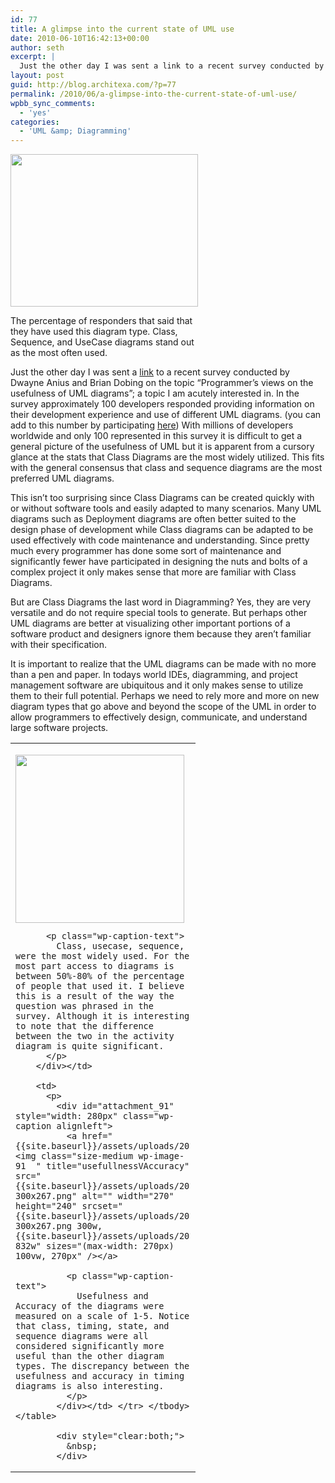 ```yaml
---
id: 77
title: A glimpse into the current state of UML use
date: 2010-06-10T16:42:13+00:00
author: seth
excerpt: |
  Just the other day I was sent a link to a recent survey conducted by Dwayne Anius and Brian Dobing on the topic "Programmer's views on the usefulness of UML diagrams"; a topic I am acutely interested in. In the survey approximately 100 developers responded providing information on their development experience and use of different UML diagrams.
layout: post
guid: http://blog.architexa.com/?p=77
permalink: /2010/06/a-glimpse-into-the-current-state-of-uml-use/
wpbb_sync_comments:
  - 'yes'
categories:
  - 'UML &amp; Diagramming'
---
```

<!--S-ButtonZ 1.1.5 Start-->

<div style="float: left; width: 42px; padding-right: 10px; margin: 0 -52px 0 0; position: relative; left: -62px; top: 8px">
</div>

<!--S-ButtonZ 1.1.5 End-->

<div id="attachment_88" style="width: 310px" class="wp-caption alignright">
  <a href="{{site.baseurl}}/assets/uploads/2010/06/UMLUsed.png"><img class="size-medium wp-image-88" title="UML Diagram Type Used" src="{{site.baseurl}}/assets/uploads/2010/06/UMLUsed-300x244.png" alt="" width="300" height="244" srcset="{{site.baseurl}}/assets/uploads/2010/06/UMLUsed-300x244.png 300w, {{site.baseurl}}/assets/uploads/2010/06/UMLUsed.png 832w" sizes="(max-width: 300px) 100vw, 300px" /></a>
  
  <p class="wp-caption-text">
    The percentage of responders that said that they have used this diagram type. Class, Sequence, and UseCase diagrams stand out as the most often used.
  </p>
</div>

Just the other day I was sent a [link](http://groups.google.com/group/javaposse/browse_thread/thread/3deb9eddf5482f97?pli=1) to a recent survey conducted by Dwayne Anius and Brian Dobing on the topic &#8220;Programmer&#8217;s views on the usefulness of UML diagrams&#8221;; a topic I am acutely interested in. In the survey approximately 100 developers responded providing information on their development experience and use of different UML diagrams. (you can add to this number by participating [here](http://www.google.com/url?sa=D&q=http://www.surveymonkey.com/s/uml&usg=AFQjCNEdc326vaFQodXYSN9owkWFOzwsUQ)) With millions of developers worldwide and only 100 represented in this survey it is difficult to get a general picture of the usefulness of UML but it is apparent from a cursory glance at the stats that Class Diagrams are the most widely utilized. This fits with the general consensus that class and sequence diagrams are the most preferred UML diagrams.

<!--more-->

This isn&#8217;t too surprising since Class Diagrams can be created quickly with or without software tools and easily adapted to many scenarios. Many UML diagrams such as Deployment diagrams are often better suited to the design phase of development while Class diagrams can be adapted to be used effectively with code maintenance and understanding. Since pretty much every programmer has done some sort of maintenance and significantly fewer have participated in designing the nuts and bolts of a complex project it only makes sense that more are familiar with Class Diagrams.

But are Class Diagrams the last word in Diagramming? Yes, they are very versatile and do not require special tools to generate. But perhaps other UML diagrams are better at visualizing other important portions of a software product and designers ignore them because they aren&#8217;t familiar with their specification.

It is important to realize that the UML diagrams can be made with no more than a pen and paper. In todays world IDEs, diagramming, and project management software are ubiquitous and it only makes sense to utilize them to their full potential. Perhaps we need to rely more and more on new diagram types that go above and beyond the scope of the UML in order to allow programmers to effectively design, communicate, and understand large software projects.

<table>
  <tr valign="top">
    <td>
      <p>
        <div id="attachment_90" style="width: 280px" class="wp-caption alignleft">
          <a href="{{site.baseurl}}/assets/uploads/2010/06/usedVaccess.png"><img class="size-medium wp-image-90  " title="usedVaccess" src="{{site.baseurl}}/assets/uploads/2010/06/usedVaccess-300x299.png" alt="" width="270" height="269" srcset="{{site.baseurl}}/assets/uploads/2010/06/usedVaccess-300x299.png 300w, {{site.baseurl}}/assets/uploads/2010/06/usedVaccess-150x150.png 150w, {{site.baseurl}}/assets/uploads/2010/06/usedVaccess.png 832w" sizes="(max-width: 270px) 100vw, 270px" /></a>
          
          <p class="wp-caption-text">
            Class, usecase, sequence, were the most widely used. For the most part access to diagrams is between 50%-80% of the percentage of people that used it. I believe this is a result of the way the question was phrased in the survey. Although it is interesting to note that the difference between the two in the activity diagram is quite significant.
          </p>
        </div></td> 
        
        <td>
          <p>
            <div id="attachment_91" style="width: 280px" class="wp-caption alignleft">
              <a href="{{site.baseurl}}/assets/uploads/2010/06/usefullnessVAccuracy.png"><img class="size-medium wp-image-91  " title="usefullnessVAccuracy" src="{{site.baseurl}}/assets/uploads/2010/06/usefullnessVAccuracy-300x267.png" alt="" width="270" height="240" srcset="{{site.baseurl}}/assets/uploads/2010/06/usefullnessVAccuracy-300x267.png 300w, {{site.baseurl}}/assets/uploads/2010/06/usefullnessVAccuracy.png 832w" sizes="(max-width: 270px) 100vw, 270px" /></a>
              
              <p class="wp-caption-text">
                Usefulness and Accuracy of the diagrams were measured on a scale of 1-5. Notice that class, timing, state, and sequence diagrams were all considered significantly more useful than the other diagram types. The discrepancy between the usefulness and accuracy in timing diagrams is also interesting.
              </p>
            </div></td> </tr> </tbody> </table> 
            
            <div style="clear:both;">
              &nbsp;
            </div>